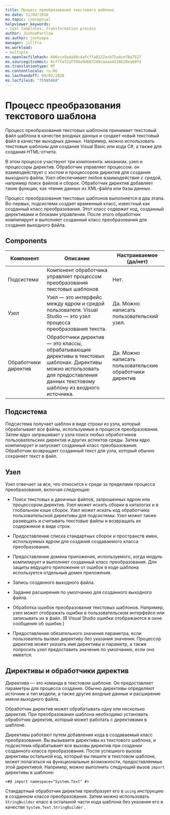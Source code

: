 ```yaml
---
title: Процесс преобразования текстового шаблона
ms.date: 11/04/2016
ms.topic: conceptual
helpviewer_keywords:
- text templates, transformation process
author: JoshuaPartlow
ms.author: joshuapa
manager: jillfra
ms.workload:
- multiple
ms.openlocfilehash: 6d6cca9a4a98c4afcffa8322acb75a4cef8a7527
ms.sourcegitcommit: 6cfffa72af599a9d667249caaaa411bb28ea69fd
ms.translationtype: MT
ms.contentlocale: ru-RU
ms.lasthandoff: 09/02/2020
ms.locfileid: "75565868"
---
```

# <a name="the-text-template-transformation-process"></a>Процесс преобразования текстового шаблона
Процесс преобразования текстовых шаблонов принимает текстовый файл шаблона в качестве входных данных и создает новый текстовый файл в качестве выходных данных. Например, можно использовать текстовые шаблоны для создания Visual Basic или кода C#, а также для создания HTML-отчета.

 В этом процессе участвуют три компонента: механизм, узел и процессоры директив. Обработчик управляет процессом. он взаимодействует с хостом и процессором директив для создания выходного файла. Узел обеспечивает любое взаимодействие с средой, например поиск файлов и сборок. Обработчик директив добавляет такие функции, как чтение данных из XML-файла или базы данных.

 Процесс преобразования текстовых шаблонов выполняется в два этапа. Во-первых, подсистема создает временный класс, известный как созданный класс преобразования. Этот класс содержит код, созданный директивами и блоками управления. После этого обработчик компилирует и выполняет созданный класс преобразования для создания выходного файла.

## <a name="components"></a>Components

|Компонент|Описание|Настраиваемое (да/нет)|
|-|-|-|
|Подсистема|Компонент обработчика управляет процессом преобразования текстовых шаблонов|Нет.|
|Узел|Узел — это интерфейс между ядром и средой пользователя. Visual Studio — это узел процесса преобразования текста.|Да. Можно написать пользовательский узел.|
|Обработчики директив|Обработчики директив — это классы, обрабатывающие директивы в текстовых шаблонах. Директивы можно использовать для предоставления данных текстовому шаблону из входного источника.|Да. Можно написать пользовательские обработчики директив|

## <a name="the-engine"></a>Подсистема
 Подсистема получает шаблон в виде строки из узла, который обрабатывает все файлы, используемые в процессе преобразования. Затем ядро запрашивает у узла поиск любых обработчиков пользовательских директив и других аспектов среды. Затем ядро компилирует и запускает созданный класс преобразования. Обработчик возвращает созданный текст для узла, который обычно сохраняет текст в файл.

## <a name="the-host"></a>Узел
 Узел отвечает за все, что относится к среде за пределами процесса преобразования, включая следующие:

- Поиск текстовых и двоичных файлов, запрошенных ядром или процессором директив. Узел может искать сборки в каталогах и в глобальном кэше сборок. Узел может искать код обработчика пользовательской директивы для подсистемы. Узел может также размещать и считывать текстовые файлы и возвращать их содержимое в виде строк.

- Предоставление списка стандартных сборок и пространств имен, используемых ядром для создания создаваемого класса преобразования.

- Предоставление домена приложения, используемого, когда модуль компилирует и выполняет созданный класс преобразования. Для защиты ведущего приложения от ошибок в коде шаблона используется отдельный домен приложения.

- Запись созданного выходного файла.

- Задание расширения по умолчанию для созданного выходного файла.

- Обработка ошибок преобразования текстовых шаблонов. Например, узел может отображать ошибки в пользовательском интерфейсе или записывать их в файл. (В Visual Studio ошибки отображаются в окне сообщения об ошибке.)

- Предоставление обязательного значения параметра, если пользователь вызвал директиву без указания значения. Процессор директив может указать имя директивы и параметр, а также попросить узел предоставить значение по умолчанию, если оно имеется.

## <a name="directives-and-directive-processors"></a>Директивы и обработчики директив
 Директива — это команда в текстовом шаблоне. Он предоставляет параметры для процесса создания. Обычно директивы определяют источник и тип модели, а также другие входные данные и расширение имени выходного файла.

 Обработчик директив может обрабатывать одну или несколько директив. При преобразовании шаблона необходимо установить обработчик директив, который может работать с директивами в шаблоне.

 Директивы работают путем добавления кода в создаваемый класс преобразования. Вы вызываете директивы из текстового шаблона, и подсистема обрабатывает все вызовы директив при создании созданного класса преобразования. После успешного вызова директивы остальной код, который вы пишете в текстовом шаблоне, может полагаться на функциональные возможности, предоставляемые этой директивой. Например, можно выполнить следующий вызов `import` директивы в шаблоне:

 `<#@ import namespace="System.Text" #>`

 Стандартный обработчик директив преобразует его в `using` инструкцию в созданном классе преобразования. Затем можно использовать `StringBuilder` класс в остальной части кода шаблона без указания его в качестве `System.Text.StringBuilder` .
